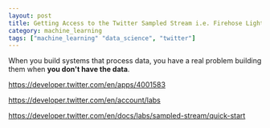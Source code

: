```yaml
---
layout: post
title: Getting Access to the Twitter Sampled Stream i.e. Firehose Light
category: machine_learning
tags: ["machine_learning" "data_science", "twitter"]
---
```

When you build systems that process data, you have a real problem building them when **you don't have the data**.

https://developer.twitter.com/en/apps/4001583

https://developer.twitter.com/en/account/labs

https://developer.twitter.com/en/docs/labs/sampled-stream/quick-start
